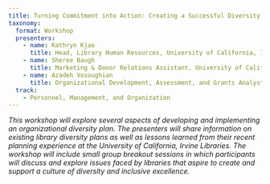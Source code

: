 ```yaml
---
title: Turning Commitment into Action: Creating a Successful Diversity Plan for Your Library
taxonomy:
  format: Workshop
  presenters:
    - name: Kathryn Kjae
      title: Head, Library Human Resources, University of California, Irvine Libraries
    - name: Sheree Baugh
      title: Marketing & Donor Relations Assistant, University of California, Irvine Libraries
    - name: Azadeh Vosoughian
      title: Organizational Development, Assessment, and Grants Analyst, University of California, Irvine Libraries
  track:
    - Personnel, Management, and Organization
---
```

_This workshop will explore several aspects of developing and implementing an organizational diversity plan. The presenters will share information on existing library diversity plans as well as lessons learned from their recent planning experience at the University of California, Irvine Libraries. The workshop will include small group breakout sessions in which participants will discuss and explore issues faced by libraries that aspire to create and support a culture of diversity and inclusive excellence._
